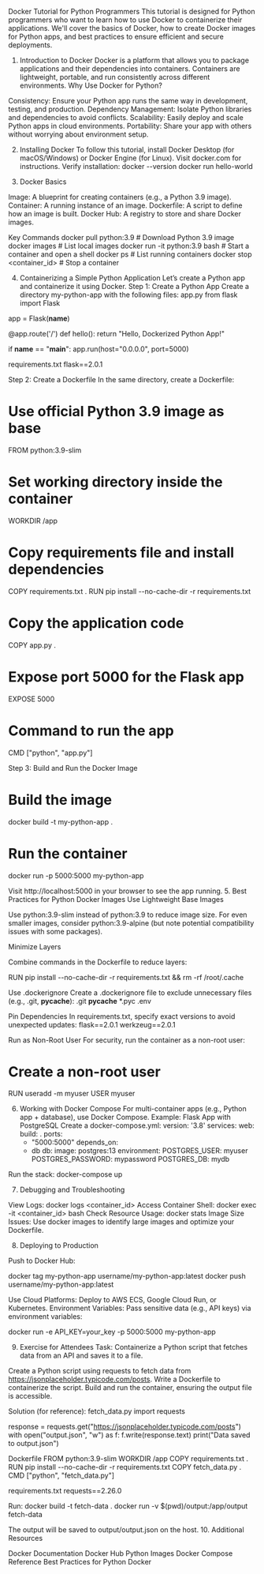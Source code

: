 Docker Tutorial for Python Programmers
This tutorial is designed for Python programmers who want to learn how to use Docker to containerize their applications. We'll cover the basics of Docker, how to create Docker images for Python apps, and best practices to ensure efficient and secure deployments.
1. Introduction to Docker
Docker is a platform that allows you to package applications and their dependencies into containers. Containers are lightweight, portable, and run consistently across different environments.
Why Use Docker for Python?

Consistency: Ensure your Python app runs the same way in development, testing, and production.
Dependency Management: Isolate Python libraries and dependencies to avoid conflicts.
Scalability: Easily deploy and scale Python apps in cloud environments.
Portability: Share your app with others without worrying about environment setup.

2. Installing Docker
To follow this tutorial, install Docker Desktop (for macOS/Windows) or Docker Engine (for Linux). Visit docker.com for instructions.
Verify installation:
docker --version
docker run hello-world

3. Docker Basics

Image: A blueprint for creating containers (e.g., a Python 3.9 image).
Container: A running instance of an image.
Dockerfile: A script to define how an image is built.
Docker Hub: A registry to store and share Docker images.

Key Commands
docker pull python:3.9  # Download Python 3.9 image
docker images           # List local images
docker run -it python:3.9 bash  # Start a container and open a shell
docker ps               # List running containers
docker stop <container_id>  # Stop a container

4. Containerizing a Simple Python Application
Let’s create a Python app and containerize it using Docker.
Step 1: Create a Python App
Create a directory my-python-app with the following files:
app.py
from flask import Flask

app = Flask(__name__)

@app.route('/')
def hello():
    return "Hello, Dockerized Python App!"

if __name__ == "__main__":
    app.run(host="0.0.0.0", port=5000)

requirements.txt
flask==2.0.1

Step 2: Create a Dockerfile
In the same directory, create a Dockerfile:
# Use official Python 3.9 image as base
FROM python:3.9-slim

# Set working directory inside the container
WORKDIR /app

# Copy requirements file and install dependencies
COPY requirements.txt .
RUN pip install --no-cache-dir -r requirements.txt

# Copy the application code
COPY app.py .

# Expose port 5000 for the Flask app
EXPOSE 5000

# Command to run the app
CMD ["python", "app.py"]

Step 3: Build and Run the Docker Image
# Build the image
docker build -t my-python-app .

# Run the container
docker run -p 5000:5000 my-python-app

Visit http://localhost:5000 in your browser to see the app running.
5. Best Practices for Python Docker Images
Use Lightweight Base Images

Use python:3.9-slim instead of python:3.9 to reduce image size.
For even smaller images, consider python:3.9-alpine (but note potential compatibility issues with some packages).

Minimize Layers

Combine commands in the Dockerfile to reduce layers:

RUN pip install --no-cache-dir -r requirements.txt && rm -rf /root/.cache

Use .dockerignore
Create a .dockerignore file to exclude unnecessary files (e.g., .git, __pycache__):
.git
__pycache__
*.pyc
.env

Pin Dependencies
In requirements.txt, specify exact versions to avoid unexpected updates:
flask==2.0.1
werkzeug==2.0.1

Run as Non-Root User
For security, run the container as a non-root user:
# Create a non-root user
RUN useradd -m myuser
USER myuser

6. Working with Docker Compose
For multi-container apps (e.g., Python app + database), use Docker Compose.
Example: Flask App with PostgreSQL
Create a docker-compose.yml:
version: '3.8'
services:
  web:
    build: .
    ports:
      - "5000:5000"
    depends_on:
      - db
  db:
    image: postgres:13
    environment:
      POSTGRES_USER: myuser
      POSTGRES_PASSWORD: mypassword
      POSTGRES_DB: mydb

Run the stack:
docker-compose up

7. Debugging and Troubleshooting

View Logs: docker logs <container_id>
Access Container Shell: docker exec -it <container_id> bash
Check Resource Usage: docker stats
Image Size Issues: Use docker images to identify large images and optimize your Dockerfile.

8. Deploying to Production

Push to Docker Hub:

docker tag my-python-app username/my-python-app:latest
docker push username/my-python-app:latest


Use Cloud Platforms: Deploy to AWS ECS, Google Cloud Run, or Kubernetes.
Environment Variables: Pass sensitive data (e.g., API keys) via environment variables:

docker run -e API_KEY=your_key -p 5000:5000 my-python-app

9. Exercise for Attendees
Task: Containerize a Python script that fetches data from an API and saves it to a file.

Create a Python script using requests to fetch data from https://jsonplaceholder.typicode.com/posts.
Write a Dockerfile to containerize the script.
Build and run the container, ensuring the output file is accessible.

Solution (for reference):
fetch_data.py
import requests

response = requests.get("https://jsonplaceholder.typicode.com/posts")
with open("output.json", "w") as f:
    f.write(response.text)
print("Data saved to output.json")

Dockerfile
FROM python:3.9-slim
WORKDIR /app
COPY requirements.txt .
RUN pip install --no-cache-dir -r requirements.txt
COPY fetch_data.py .
CMD ["python", "fetch_data.py"]

requirements.txt
requests==2.26.0

Run:
docker build -t fetch-data .
docker run -v $(pwd)/output:/app/output fetch-data

The output will be saved to output/output.json on the host.
10. Additional Resources

Docker Documentation
Docker Hub Python Images
Docker Compose Reference
Best Practices for Python Docker

